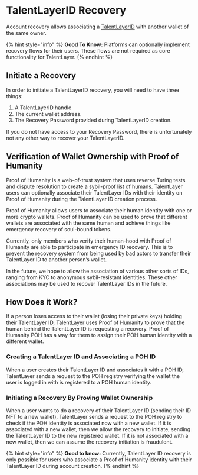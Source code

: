 # TalentLayerID Recovery

Account recovery allows associating a [TalentLayerID](./) with another wallet of the same owner.

{% hint style="info" %}
**Good To Know:** Platforms can optionally implement recovery flows for their users. These flows are not required as core functionality for TalentLayer.
{% endhint %}

## Initiate a Recovery

In order to initiate a TalentLayerID recovery, you will need to have three things:

1. A TalentLayerID handle
2. The current wallet address.
3. The Recovery Password provided during TalentLayerID creation.

If you do not have access to your Recovery Password, there is unfortunately not any other way to recover your TalentLayerID.

## Verification of Wallet Ownership with Proof of Humanity

Proof of Humanity is a web-of-trust system that uses reverse Turing tests and dispute resolution to create a sybil-proof list of humans. TalentLayer users can optionally associate their TalentLayer IDs with their identity on Proof of Humanity during the TalentLayer ID creation process.

Proof of Humanity allows users to associate their human identity with one or more crypto wallets. Proof of Humanity can be used to prove that different wallets are associated with the same human and achieve things like emergency recovery of soul-bound tokens.

Currently, only members who verify their human-hood with Proof of Humanity are able to participate in emergency ID recovery. This is to prevent the recovery system from being used by bad actors to transfer their TalentLayer ID to another person’s wallet.

In the future, we hope to allow the association of various other sorts of IDs, ranging from KYC to anonymous sybil-resistant identities. These other associations may be used to recover TalentLayer IDs in the future.

## How Does it Work?

If a person loses access to their wallet (losing their private keys) holding their TalentLayer ID, TalentLayer uses Proof of Humanity to prove that the human behind the TalentLayer ID is requesting a recovery. Proof of Humanity POH has a way for them to assign their POH human identity with a different wallet.

### Creating a TalentLayer ID and Associating a POH ID

When a user creates their TalentLayer ID and associates it with a POH ID, TalentLayer sends a request to the POH registry verifying the wallet the user is logged in with is registered to a POH human identity.

### Initiating a Recovery By Proving Wallet Ownership

When a user wants to do a recovery of their TalentLayer ID (sending their ID NFT to a new wallet), TalentLayer sends a request to the POH registry to check if the POH identity is associated now with a new wallet. If it is associated with a new wallet, then we allow the recovery to initiate, sending the TalentLayer ID to the new registered wallet. If it is not associated with a new wallet, then we can assume the recovery initiation is fraudulent.

{% hint style="info" %}
**Good to know:** Currently, TalentLayer ID recovery is only possible for users who associate a Proof of Humanity identity with their TalentLayer ID during account creation.
{% endhint %}
